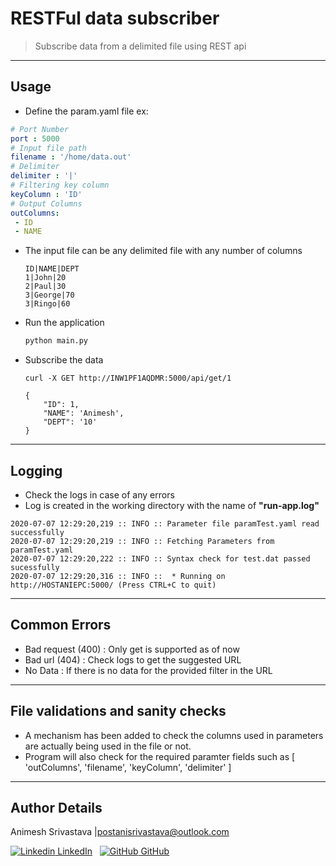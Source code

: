 # RESTFul data subscriber

> Subscribe data from a delimited file using REST api

---

## Usage

- Define the param.yaml file ex:

 ```yaml
 # Port Number
port : 5000
# Input file path
filename : '/home/data.out'
# Delimiter
delimiter : '|'
# Filtering key column
keyColumn : 'ID'
# Output Columns
outColumns:
  - ID
  - NAME
  ```
  
- The input file can be any delimited file with any number of columns

  ```csv
  ID|NAME|DEPT
  1|John|20
  2|Paul|30
  3|George|70
  3|Ringo|60
  ```

- Run the application

  ```python
  python main.py
  ```

- Subscribe the data

    ```curl
    curl -X GET http://INW1PF1AQDMR:5000/api/get/1

    {
        "ID": 1,
        "NAME": 'Animesh',
        "DEPT": '10'
    }
    ````

---

## Logging

- Check the logs in case of any errors
- Log is created in the working directory with the name of **"run-app.log"**

```log
2020-07-07 12:29:20,219 :: INFO :: Parameter file paramTest.yaml read successfully
2020-07-07 12:29:20,219 :: INFO :: Fetching Parameters from paramTest.yaml
2020-07-07 12:29:20,222 :: INFO :: Syntax check for test.dat passed sucessfully
2020-07-07 12:29:20,316 :: INFO ::  * Running on http://HOSTANIEPC:5000/ (Press CTRL+C to quit)
```

---

## Common Errors

- Bad request (400) : Only get is supported as of now
- Bad url (404) : Check logs to get the suggested URL
- No Data : If there is no data for the provided filter in the URL

---

## File validations and sanity checks

- A mechanism has been added to check the columns used in parameters are actually being used in the file or not.
- Program will also check for the required paramter fields such as [ 'outColumns', 'filename', 'keyColumn', 'delimiter' ]

---

## Author Details

Animesh Srivastava  |postanisrivastava@outlook.com  

[![Linkedin](https://i.stack.imgur.com/gVE0j.png) LinkedIn](https://www.linkedin.com/in/animesh-srivastava-12390a107/)
&nbsp;
[![GitHub](https://i.stack.imgur.com/tskMh.png) GitHub](https://github.com/anieshaz)
